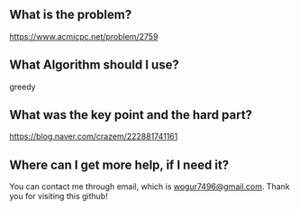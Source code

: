 ## What is the problem?

<https://www.acmicpc.net/problem/2759>

## What Algorithm should I use?

greedy

## What was the key point and the hard part?

https://blog.naver.com/crazem/222881741161

## Where can I get more help, if I need it?

You can contact me through email, which is wogur7496@gmail.com.
Thank you for visiting this github!

